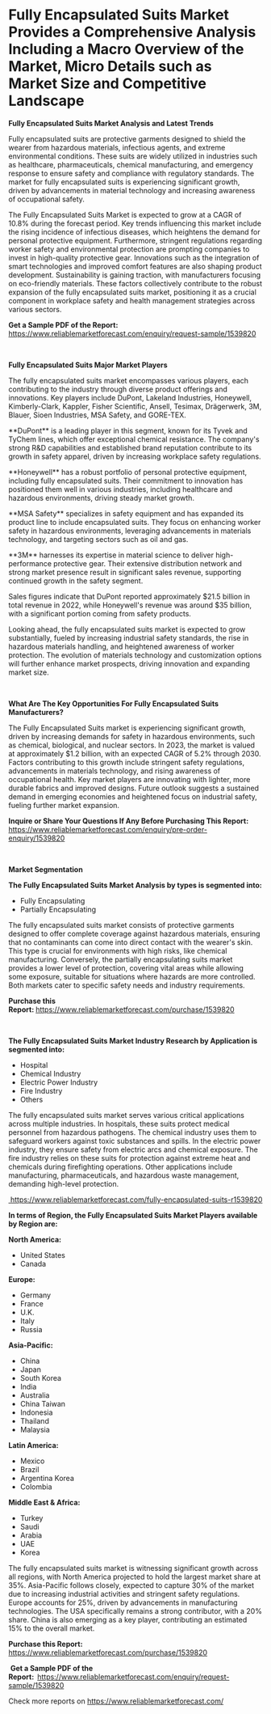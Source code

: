<p><h1>Fully Encapsulated Suits Market Provides a Comprehensive Analysis Including a Macro Overview of the Market, Micro Details such as Market Size and Competitive Landscape</h1></p><p><strong>Fully Encapsulated Suits Market Analysis and Latest Trends</strong></p>
<p><p>Fully encapsulated suits are protective garments designed to shield the wearer from hazardous materials, infectious agents, and extreme environmental conditions. These suits are widely utilized in industries such as healthcare, pharmaceuticals, chemical manufacturing, and emergency response to ensure safety and compliance with regulatory standards. The market for fully encapsulated suits is experiencing significant growth, driven by advancements in material technology and increasing awareness of occupational safety.</p><p>The Fully Encapsulated Suits Market is expected to grow at a CAGR of 10.8% during the forecast period. Key trends influencing this market include the rising incidence of infectious diseases, which heightens the demand for personal protective equipment. Furthermore, stringent regulations regarding worker safety and environmental protection are prompting companies to invest in high-quality protective gear. Innovations such as the integration of smart technologies and improved comfort features are also shaping product development. Sustainability is gaining traction, with manufacturers focusing on eco-friendly materials. These factors collectively contribute to the robust expansion of the fully encapsulated suits market, positioning it as a crucial component in workplace safety and health management strategies across various sectors.</p></p>
<p><strong>Get a Sample PDF of the Report:&nbsp;</strong> <a href="https://www.reliablemarketforecast.com/enquiry/request-sample/1539820?utm_campaign=3066&utm_medium=2&utm_source=Github&utm_content=ia&utm_term=04032025&utm_id=fully-encapsulated-suits">https://www.reliablemarketforecast.com/enquiry/request-sample/1539820</a></p>
<p>&nbsp;</p>
<p><strong>Fully Encapsulated Suits Major Market Players</strong></p>
<p><p>The fully encapsulated suits market encompasses various players, each contributing to the industry through diverse product offerings and innovations. Key players include DuPont, Lakeland Industries, Honeywell, Kimberly-Clark, Kappler, Fisher Scientific, Ansell, Tesimax, Drägerwerk, 3M, Blauer, Sioen Industries, MSA Safety, and GORE-TEX.</p><p>**DuPont** is a leading player in this segment, known for its Tyvek and TyChem lines, which offer exceptional chemical resistance. The company's strong R&D capabilities and established brand reputation contribute to its growth in safety apparel, driven by increasing workplace safety regulations.</p><p>**Honeywell** has a robust portfolio of personal protective equipment, including fully encapsulated suits. Their commitment to innovation has positioned them well in various industries, including healthcare and hazardous environments, driving steady market growth.</p><p>**MSA Safety** specializes in safety equipment and has expanded its product line to include encapsulated suits. They focus on enhancing worker safety in hazardous environments, leveraging advancements in materials technology, and targeting sectors such as oil and gas.</p><p>**3M** harnesses its expertise in material science to deliver high-performance protective gear. Their extensive distribution network and strong market presence result in significant sales revenue, supporting continued growth in the safety segment.</p><p>Sales figures indicate that DuPont reported approximately $21.5 billion in total revenue in 2022, while Honeywell's revenue was around $35 billion, with a significant portion coming from safety products.</p><p>Looking ahead, the fully encapsulated suits market is expected to grow substantially, fueled by increasing industrial safety standards, the rise in hazardous materials handling, and heightened awareness of worker protection. The evolution of materials technology and customization options will further enhance market prospects, driving innovation and expanding market size.</p></p>
<p>&nbsp;</p>
<p><strong>What Are The Key Opportunities For Fully Encapsulated Suits Manufacturers?</strong></p>
<p><p>The Fully Encapsulated Suits market is experiencing significant growth, driven by increasing demands for safety in hazardous environments, such as chemical, biological, and nuclear sectors. In 2023, the market is valued at approximately $1.2 billion, with an expected CAGR of 5.2% through 2030. Factors contributing to this growth include stringent safety regulations, advancements in materials technology, and rising awareness of occupational health. Key market players are innovating with lighter, more durable fabrics and improved designs. Future outlook suggests a sustained demand in emerging economies and heightened focus on industrial safety, fueling further market expansion.</p></p>
<p><strong>Inquire or Share Your Questions If Any Before Purchasing This Report:</strong> <a href="https://www.reliablemarketforecast.com/enquiry/pre-order-enquiry/1539820?utm_campaign=3066&utm_medium=2&utm_source=Github&utm_content=ia&utm_term=04032025&utm_id=fully-encapsulated-suits">https://www.reliablemarketforecast.com/enquiry/pre-order-enquiry/1539820</a></p>
<p>&nbsp;</p>
<p><strong>Market Segmentation</strong></p>
<p><strong>The Fully Encapsulated Suits Market Analysis by types is segmented into:</strong></p>
<p><ul><li>Fully Encapsulating</li><li>Partially Encapsulating</li></ul></p>
<p><p>The fully encapsulated suits market consists of protective garments designed to offer complete coverage against hazardous materials, ensuring that no contaminants can come into direct contact with the wearer's skin. This type is crucial for environments with high risks, like chemical manufacturing. Conversely, the partially encapsulating suits market provides a lower level of protection, covering vital areas while allowing some exposure, suitable for situations where hazards are more controlled. Both markets cater to specific safety needs and industry requirements.</p></p>
<p><strong>Purchase this Report:&nbsp;</strong><a href="https://www.reliablemarketforecast.com/purchase/1539820?utm_campaign=3066&utm_medium=2&utm_source=Github&utm_content=ia&utm_term=04032025&utm_id=fully-encapsulated-suits">https://www.reliablemarketforecast.com/purchase/1539820</a></p>
<p>&nbsp;</p>
<p><strong>The Fully Encapsulated Suits Market Industry Research by Application is segmented into:</strong></p>
<p><ul><li>Hospital</li><li>Chemical Industry</li><li>Electric Power Industry</li><li>Fire Industry</li><li>Others</li></ul></p>
<p><p>The fully encapsulated suits market serves various critical applications across multiple industries. In hospitals, these suits protect medical personnel from hazardous pathogens. The chemical industry uses them to safeguard workers against toxic substances and spills. In the electric power industry, they ensure safety from electric arcs and chemical exposure. The fire industry relies on these suits for protection against extreme heat and chemicals during firefighting operations. Other applications include manufacturing, pharmaceuticals, and hazardous waste management, demanding high-level protection.</p></p>
<p><a href="https://www.reliablemarketforecast.com/fully-encapsulated-suits-r1539820?utm_campaign=3066&utm_medium=2&utm_source=Github&utm_content=ia&utm_term=04032025&utm_id=fully-encapsulated-suits">&nbsp;https://www.reliablemarketforecast.com/fully-encapsulated-suits-r1539820</a></p>
<p><strong>In terms of Region, the Fully Encapsulated Suits Market Players available by Region are:</strong></p>
<p>
    <p> <strong> North America: </strong>
        <ul>
            <li>United States</li>
            <li>Canada</li>
        </ul>
        </p> 
    <p> <strong> Europe: </strong>
        <ul>
            <li>Germany</li>
            <li>France</li>
            <li>U.K.</li>
            <li>Italy</li>
            <li>Russia</li>
        </ul>
        </p> 
    <p> <strong> Asia-Pacific: </strong>
        <ul>
            <li>China</li>
            <li>Japan</li>
            <li>South Korea</li>
            <li>India</li>
            <li>Australia</li>
            <li>China Taiwan</li>
            <li>Indonesia</li>
            <li>Thailand</li>
            <li>Malaysia</li>
        </ul>
        </p> 
    <p> <strong> Latin America: </strong>
        <ul>
            <li>Mexico</li>
            <li>Brazil</li>
            <li>Argentina Korea</li>
            <li>Colombia</li>
        </ul>
        </p> 
    <p> <strong> Middle East & Africa: </strong>
        <ul>
            <li>Turkey</li>
            <li>Saudi</li>
            <li>Arabia</li>
            <li>UAE</li>
            <li>Korea</li>
        </ul>
    </p>
    </p>
<p><p>The fully encapsulated suits market is witnessing significant growth across all regions, with North America projected to hold the largest market share at 35%. Asia-Pacific follows closely, expected to capture 30% of the market due to increasing industrial activities and stringent safety regulations. Europe accounts for 25%, driven by advancements in manufacturing technologies. The USA specifically remains a strong contributor, with a 20% share. China is also emerging as a key player, contributing an estimated 15% to the overall market.</p></p>
<p><strong>Purchase this Report: </strong><a href="https://www.reliablemarketforecast.com/purchase/1539820?utm_campaign=3066&utm_medium=2&utm_source=Github&utm_content=ia&utm_term=04032025&utm_id=fully-encapsulated-suits">https://www.reliablemarketforecast.com/purchase/1539820</a></p>
<p>&nbsp;<strong>Get a Sample PDF of the Report:&nbsp;&nbsp;</strong><a href="https://www.reliablemarketforecast.com/enquiry/request-sample/1539820?utm_campaign=3066&utm_medium=2&utm_source=Github&utm_content=ia&utm_term=04032025&utm_id=fully-encapsulated-suits">https://www.reliablemarketforecast.com/enquiry/request-sample/1539820</a></p>
<p><strong></strong></p>
<p>Check more reports on <a href="https://www.reliablemarketforecast.com/?utm_campaign=3066&utm_medium=2&utm_source=Github&utm_content=ia&utm_term=04032025&utm_id=fully-encapsulated-suits">https://www.reliablemarketforecast.com/</a></p>